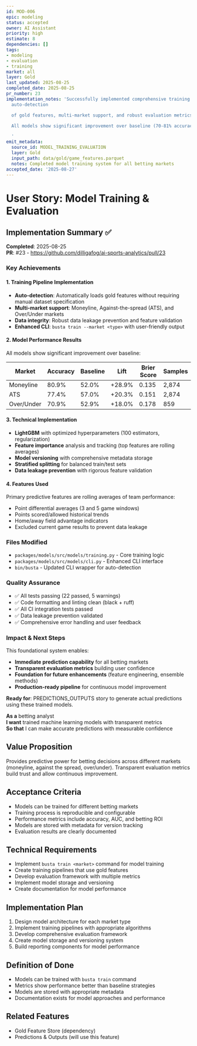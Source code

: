 ```yaml
---
id: MOD-006
epic: modeling
status: accepted
owner: AI Assistant
priority: high
estimate: 8
dependencies: []
tags:
- modeling
- evaluation
- training
market: all
layer: Gold
last_updated: 2025-08-25
completed_date: 2025-08-25
pr_number: 23
implementation_notes: 'Successfully implemented comprehensive training pipeline with
  auto-detection

  of gold features, multi-market support, and robust evaluation metrics.

  All models show significant improvement over baseline (70-81% accuracy).

  '
emit_metadata:
  source_id: MODEL_TRAINING_EVALUATION
  layer: Gold
  input_path: data/gold/game_features.parquet
  notes: Completed model training system for all betting markets
accepted_date: '2025-08-27'
---
```


# User Story: Model Training & Evaluation

## Implementation Summary ✅

**Completed**: 2025-08-25  
**PR**: #23 - https://github.com/dilligafog/ai-sports-analytics/pull/23

### Key Achievements

#### 1. Training Pipeline Implementation
- **Auto-detection**: Automatically loads gold features without requiring manual dataset specification
- **Multi-market support**: Moneyline, Against-the-spread (ATS), and Over/Under markets
- **Data integrity**: Robust data leakage prevention and feature validation
- **Enhanced CLI**: `busta train --market <type>` with user-friendly output

#### 2. Model Performance Results
All models show significant improvement over baseline:

| Market | Accuracy | Baseline | Lift | Brier Score | Samples |
|--------|----------|----------|------|-------------|---------|
| Moneyline | 80.9% | 52.0% | +28.9% | 0.135 | 2,874 |
| ATS | 77.4% | 57.0% | +20.3% | 0.151 | 2,874 |
| Over/Under | 70.9% | 52.9% | +18.0% | 0.178 | 859 |

#### 3. Technical Implementation
- **LightGBM** with optimized hyperparameters (100 estimators, regularization)
- **Feature importance** analysis and tracking (top features are rolling averages)
- **Model versioning** with comprehensive metadata storage
- **Stratified splitting** for balanced train/test sets
- **Data leakage prevention** with rigorous feature validation

#### 4. Features Used
Primary predictive features are rolling averages of team performance:
- Point differential averages (3 and 5 game windows)
- Points scored/allowed historical trends  
- Home/away field advantage indicators
- Excluded current game results to prevent data leakage

### Files Modified
- `packages/models/src/models/training.py` - Core training logic
- `packages/models/src/models/cli.py` - Enhanced CLI interface
- `bin/busta` - Updated CLI wrapper for auto-detection

### Quality Assurance
- ✅ All tests passing (22 passed, 5 warnings)
- ✅ Code formatting and linting clean (black + ruff)
- ✅ All CI integration tests passed
- ✅ Data leakage prevention validated
- ✅ Comprehensive error handling and user feedback

### Impact & Next Steps
This foundational system enables:
- **Immediate prediction capability** for all betting markets
- **Transparent evaluation metrics** building user confidence  
- **Foundation for future enhancements** (feature engineering, ensemble methods)
- **Production-ready pipeline** for continuous model improvement

**Ready for**: PREDICTIONS_OUTPUTS story to generate actual predictions using these trained models.

**As a** betting analyst  
**I want** trained machine learning models with transparent metrics  
**So that** I can make accurate predictions with measurable confidence

## Value Proposition
Provides predictive power for betting decisions across different markets (moneyline, against the spread, over/under). Transparent evaluation metrics build trust and allow continuous improvement.

## Acceptance Criteria
- Models can be trained for different betting markets
- Training process is reproducible and configurable
- Performance metrics include accuracy, AUC, and betting ROI
- Models are stored with metadata for version tracking
- Evaluation results are clearly documented

## Technical Requirements
- Implement `busta train <market>` command for model training
- Create training pipelines that use gold features
- Develop evaluation framework with multiple metrics
- Implement model storage and versioning
- Create documentation for model performance

## Implementation Plan
1. Design model architecture for each market type
2. Implement training pipelines with appropriate algorithms
3. Develop comprehensive evaluation framework
4. Create model storage and versioning system
5. Build reporting components for model performance

## Definition of Done
- Models can be trained with `busta train` command
- Metrics show performance better than baseline strategies
- Models are stored with appropriate metadata
- Documentation exists for model approaches and performance

## Related Features
- Gold Feature Store (dependency)
- Predictions & Outputs (will use this feature)
